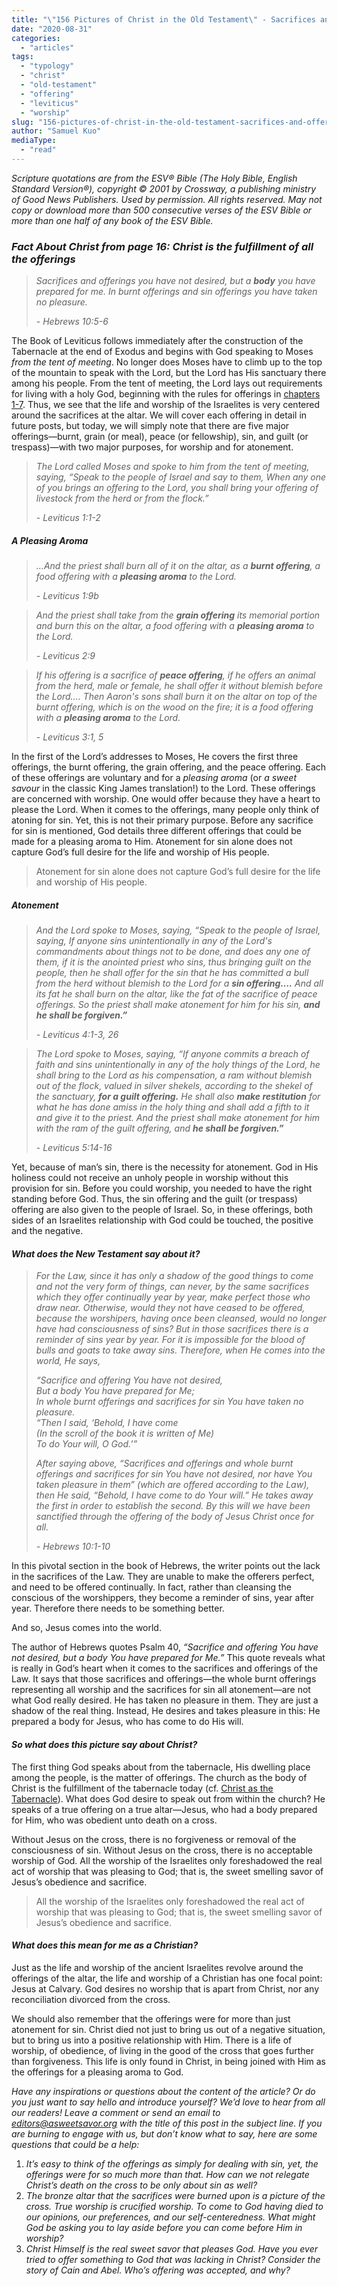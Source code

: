 ```yaml
---
title: "\"156 Pictures of Christ in the Old Testament\" - Sacrifices and Offerings"
date: "2020-08-31"
categories: 
  - "articles"
tags: 
  - "typology"
  - "christ"
  - "old-testament"
  - "offering"
  - "leviticus"
  - "worship"
slug: "156-pictures-of-christ-in-the-old-testament-sacrifices-and-offerings"
author: "Samuel Kuo"
mediaType: 
  - "read"
---
```


_Scripture quotations are from the ESV® Bible (The Holy Bible, English Standard Version®), copyright © 2001 by Crossway, a publishing ministry of Good News Publishers. Used by permission. All rights reserved. May not copy or download more than 500 consecutive verses of the ESV Bible or more than one half of any book of the ESV Bible._

### **_Fact About Christ_** _from page 16: Christ is the fulfillment of_ **_all_** _the offerings_

> _Sacrifices and offerings you have not desired, but a_ **_body_** _you have prepared for me. In burnt offerings and sin offerings you have taken no pleasure._
> 
> _\- Hebrews 10:5-6_

The Book of Leviticus follows immediately after the construction of the Tabernacle at the end of Exodus and begins with God speaking to Moses _from the tent of meeting_. No longer does Moses have to climb up to the top of the mountain to speak with the Lord, but the Lord has His sanctuary there among his people. From the tent of meeting, the Lord lays out requirements for living with a holy God, beginning with the rules for offerings in [chapters 1-7](https://www.biblegateway.com/passage/?search=Leviticus+1-7&version=ESV). Thus, we see that the life and worship of the Israelites is very centered around the sacrifices at the altar. We will cover each offering in detail in future posts, but today, we will simply note that there are five major offerings―burnt, grain (or meal), peace (or fellowship), sin, and guilt (or trespass)―with two major purposes, for worship and for atonement. 

> _The Lord called Moses and spoke to him from the tent of meeting, saying, “Speak to the people of Israel and say to them, When any one of you brings an offering to the Lord, you shall bring your offering of livestock from the herd or from the flock.”_
> 
> _\- Leviticus 1:1-2_

##### **_A Pleasing Aroma_**

> _...And the priest shall burn all of it on the altar, as a_ **_burnt offering_**_, a food offering with a_ **_pleasing aroma_** _to the Lord._
> 
> _\- Leviticus 1:9b_

> _And the priest shall take from the_ **_grain offering_** _its memorial portion and burn this on the altar, a food offering with a_ **_pleasing aroma_** _to the Lord._ 
> 
> _\- Leviticus 2:9_

> _If his offering is a sacrifice of_ **_peace offering_**_, if he offers an animal from the herd, male or female, he shall offer it without blemish before the Lord…. Then Aaron's sons shall burn it on the altar on top of the burnt offering, which is on the wood on the fire; it is a food offering with a_ **_pleasing aroma_** _to the Lord._
> 
> _\- Leviticus 3:1, 5_

In the first of the Lord’s addresses to Moses, He covers the first three offerings, the burnt offering, the grain offering, and the peace offering. Each of these offerings are voluntary and for a _pleasing aroma_ (or _a sweet savour_ in the classic King James translation!) to the Lord. These offerings are concerned with worship. One would offer because they have a heart to please the Lord. When it comes to the offerings, many people only think of atoning for sin. Yet, this is not their primary purpose. Before any sacrifice for sin is mentioned, God details three different offerings that could be made for a pleasing aroma to Him. Atonement for sin alone does not capture God’s full desire for the life and worship of His people. 

> Atonement for sin alone does not capture God’s full desire for the life and worship of His people. 

##### **_Atonement_**

> _And the Lord spoke to Moses, saying, “Speak to the people of Israel, saying, If anyone sins unintentionally in any of the Lord's commandments about things not to be done, and does any one of them, if it is the anointed priest who sins, thus bringing guilt on the people, then he shall offer for the sin that he has committed a bull from the herd without blemish to the Lord for a_ **_sin offering…._** _And all its fat he shall burn on the altar, like the fat of the sacrifice of peace offerings. So the priest shall make atonement for him for his sin,_ **_and he shall be forgiven.”_**
> 
> _\- Leviticus 4:1-3, 26_

> _The Lord spoke to Moses, saying, “If anyone commits a breach of faith and sins unintentionally in any of the holy things of the Lord, he shall bring to the Lord as his compensation, a ram without blemish out of the flock, valued in silver shekels, according to the shekel of the sanctuary,_ **_for a guilt offering._** _He shall also_ **_make restitution_** _for what he has done amiss in the holy thing and shall add a fifth to it and give it to the priest. And the priest shall make atonement for him with the ram of the guilt offering, and_ **_he shall be forgiven.”_**
> 
> _\- Leviticus 5:14-16_

Yet, because of man’s sin, there is the necessity for atonement. God in His holiness could not receive an unholy people in worship without this provision for sin. Before you could worship, you needed to have the right standing before God. Thus, the sin offering and the guilt (or trespass) offering are also given to the people of Israel. So, in these offerings, both sides of an Israelites relationship with God could be touched, the positive and the negative. 

#### **_What does the New Testament say about it?_**

> _For the Law, since it has only a shadow of the good things to come and not the very form of things, can never, by the same sacrifices which they offer continually year by year, make perfect those who draw near. Otherwise, would they not have ceased to be offered, because the worshipers, having once been cleansed, would no longer have had consciousness of sins? But in those sacrifices there is a reminder of sins year by year. For it is impossible for the blood of bulls and goats to take away sins. Therefore, when He comes into the world, He says,_
> 
> _“Sacrifice and offering You have not desired,_  
> _But a body You have prepared for Me;_  
> _In whole burnt offerings and sacrifices for sin You have taken no pleasure._  
> _“Then I said, ‘Behold, I have come_  
> _(In the scroll of the book it is written of Me)_  
> _To do Your will, O God.’”_
> 
> _After saying above, “Sacrifices and offerings and whole burnt offerings and sacrifices for sin You have not desired, nor have You taken pleasure in them” (which are offered according to the Law), then He said, “Behold, I have come to do Your will.” He takes away the first in order to establish the second. By this will we have been sanctified through the offering of the body of Jesus Christ once for all._
> 
> _\- Hebrews 10:1-10_

In this pivotal section in the book of Hebrews, the writer points out the lack in the sacrifices of the Law. They are unable to make the offerers perfect, and need to be offered continually. In fact, rather than cleansing the conscious of the worshippers, they become a reminder of sins, year after year. Therefore there needs to be something better. 

And so, Jesus comes into the world. 

The author of Hebrews quotes Psalm 40, _“Sacrifice and offering You have not desired, but a body You have prepared for Me.”_ This quote reveals what is really in God’s heart when it comes to the sacrifices and offerings of the Law. It says that those sacrifices and offerings―the whole burnt offerings representing all worship and the sacrifices for sin all atonement―are not what God really desired. He has taken no pleasure in them. They are just a shadow of the real thing. Instead, He desires and takes pleasure in this: He prepared a body for Jesus, who has come to do His will. 

#### **_So what does this picture say about Christ?_** 

The first thing God speaks about from the tabernacle, His dwelling place among the people, is the matter of offerings. The church as the body of Christ is the fulfillment of the tabernacle today (cf. [Christ as the Tabernacle](https://www.asweetsavor.org/156-pictures-of-christ-in-the-old-testament-the-tabernacle/)). What does God desire to speak out from within the church? He speaks of a true offering on a true altar―Jesus, who had a body prepared for Him, who was obedient unto death on a cross.

Without Jesus on the cross, there is no forgiveness or removal of the consciousness of sin. Without Jesus on the cross, there is no acceptable worship of God. All the worship of the Israelites only foreshadowed the real act of worship that was pleasing to God; that is, the sweet smelling savor of Jesus’s obedience and sacrifice. 

> All the worship of the Israelites only foreshadowed the real act of worship that was pleasing to God; that is, the sweet smelling savor of Jesus’s obedience and sacrifice. 

#### **_What does this mean for me as a Christian?_**

Just as the life and worship of the ancient Israelites revolve around the offerings of the altar, the life and worship of a Christian has one focal point: Jesus at Calvary. God desires no worship that is apart from Christ, nor any reconciliation divorced from the cross. 

We should also remember that the offerings were for more than just atonement for sin. Christ died not just to bring us out of a negative situation, but to bring us into a positive relationship with Him. There is a life of worship, of obedience, of living in the good of the cross that goes further than forgiveness. This life is only found in Christ, in being joined with Him as the offerings for a pleasing aroma to God. 

_Have any inspirations or questions about the content of the article? Or do you just want to say hello and introduce yourself? We’d love to hear from all our readers! Leave a comment or send an email to editors@asweetsavor.org with the title of this post in the subject line. If you are burning to engage with us, but don’t know what to say, here are some questions that could be a help:_ 

1. _It’s easy to think of the offerings as simply for dealing with sin, yet, the offerings were for so much more than that. How can we not relegate Christ’s death on the cross to be only about sin as well?_
2. _The bronze altar that the sacrifices were burned upon is a picture of the cross. True worship is crucified worship. To come to God having died to our opinions, our preferences, and our self-centeredness. What might God be asking you to lay aside before you can come before Him in worship?_
3. _Christ Himself is the real sweet savor that pleases God. Have you ever tried to offer something to God that was lacking in Christ? Consider the story of Cain and Abel. Who’s offering was accepted, and why?_
